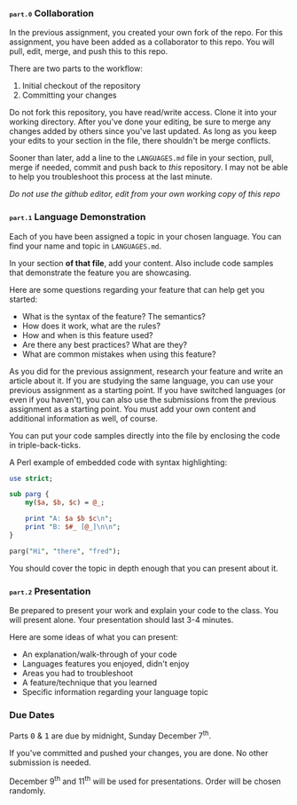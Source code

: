 

### <tt><small><small>part.0</small></small></tt> Collaboration
In the previous assignment, you created your own fork of the repo. For this assignment, you have been added as a collaborator to this repo. You will pull, edit, merge, and push this to this repo.

There are two parts to the workflow:

1. Initial checkout of the repository
2. Committing your changes

Do not fork this repository, you have read/write access. Clone it into your working directory. After you've done your editing, be sure to merge any changes added by others since you've last updated. As long as you keep your edits to your section in the file, there shouldn't be merge conflicts. 


Sooner than later, add a line to the `LANGUAGES.md` file in your section, pull, merge if needed, commit and push back to _this_ repository. I may not be able to help you troubleshoot this process at the last minute.

_Do not use the github editor, edit from your own working copy of this repo_

### <tt><small><small>part.1</small></small></tt> Language Demonstration

Each of you have been assigned a topic in your chosen language. You can find your name and topic in `LANGUAGES.md`. 

In your section __of that file__, add your content. Also include code samples that demonstrate the feature you are showcasing.

Here are some questions regarding your feature that can help get you started:
- What is the syntax of the feature? The semantics?
- How does it work, what are the rules?
- How and when is this feature used?
- Are there any best practices? What are they?
- What are common mistakes when using this feature?

As you did for the previous assignment, research your feature and write an article about it. If you are studying the same language, you can use your previous assignment as a starting point. If you have switched languages (or even if you haven't), you can also use the submissions from the previous assignment as a starting point. You must add your own content and additional information as well, of course.

You can put your code samples directly into the file by enclosing the code in triple-back-ticks.

A Perl example of embedded code with syntax highlighting:
```perl
use strict;

sub parg {
    my($a, $b, $c) = @_;

    print "A: $a $b $c\n";
    print "B: $#_ [@_]\n\n";
}

parg("Hi", "there", "fred");
```

You should cover the topic in depth enough that you can present about it.

### <tt><small><small>part.2</small></small></tt> Presentation

Be prepared to present your work and explain your code to the class. You will present alone. Your presentation should last 3-4 minutes.

Here are some ideas of what you can present:
- An explanation/walk-through of your code
- Languages features you enjoyed, didn't enjoy
- Areas you had to troubleshoot
- A feature/technique that you learned
- Specific information regarding your language topic


### Due Dates

Parts <tt>0</tt> &amp; <tt>1</tt> are due by midnight, Sunday December 7<sup>th</sup>.

If you've committed and pushed your changes, you are done. No other submission is needed.

December 9<sup>th</sup> and 11<sup>th</sup> will be used for presentations. Order will be chosen randomly. 
